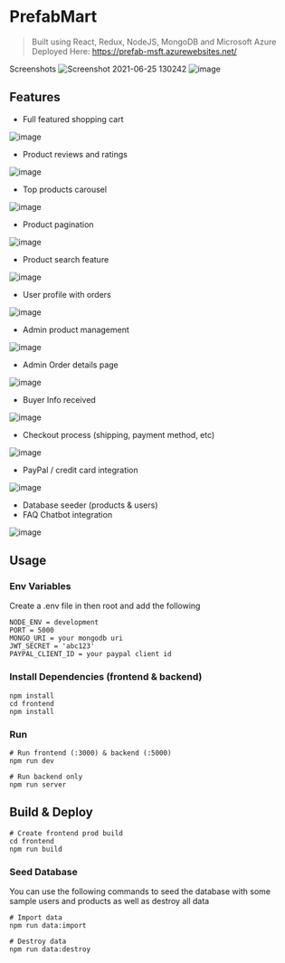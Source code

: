 # PrefabMart

> Built using React, Redux, NodeJS, MongoDB and Microsoft Azure <br/>
> Deployed Here: https://prefab-msft.azurewebsites.net/ <br/>

Screenshots
![Screenshot 2021-06-25 130242](https://user-images.githubusercontent.com/52799877/123388409-64fd0600-d5b6-11eb-9f0e-e69a9ebeba07.jpg)
![image](https://user-images.githubusercontent.com/52799877/123388534-82ca6b00-d5b6-11eb-95cd-08856e51508d.png)


## Features

- Full featured shopping cart

![image](https://user-images.githubusercontent.com/52799877/123393283-8f9d8d80-d5bb-11eb-8052-39aebfd7953a.png)

- Product reviews and ratings

![image](https://user-images.githubusercontent.com/52799877/123393497-c8d5fd80-d5bb-11eb-952e-9991981b376f.png)

- Top products carousel

![image](https://user-images.githubusercontent.com/52799877/123393569-d5f2ec80-d5bb-11eb-97e1-e607ad884c07.png)

- Product pagination

![image](https://user-images.githubusercontent.com/52799877/123403342-4ef74180-d5c6-11eb-9409-b9f4ca124113.png)

- Product search feature

![image](https://user-images.githubusercontent.com/52799877/123393893-2ec28500-d5bc-11eb-9c31-c99f1b218572.png)

- User profile with orders

![image](https://user-images.githubusercontent.com/52799877/123394254-8e209500-d5bc-11eb-82a2-e9905099e85e.png)

- Admin product management

![image](https://user-images.githubusercontent.com/52799877/123394454-c922c880-d5bc-11eb-8b96-55e9d6e91591.png)

- Admin Order details page

![image](https://user-images.githubusercontent.com/52799877/123394494-d2ac3080-d5bc-11eb-870b-6fddf84dc409.png)

- Buyer Info received

![image](https://user-images.githubusercontent.com/52799877/123915887-969f1400-d99e-11eb-8bed-499cee18cc48.png)

- Checkout process (shipping, payment method, etc)

![image](https://user-images.githubusercontent.com/52799877/123394153-73e6b700-d5bc-11eb-80b0-6760985f1018.png)

- PayPal / credit card integration

![image](https://user-images.githubusercontent.com/52799877/123394209-8103a600-d5bc-11eb-89bd-52167d2288db.png)

- Database seeder (products & users)
- FAQ Chatbot integration

![image](https://user-images.githubusercontent.com/52799877/123394733-16069f00-d5bd-11eb-9766-cf48cc907983.png)



## Usage

### Env Variables

Create a .env file in then root and add the following

```
NODE_ENV = development
PORT = 5000
MONGO_URI = your mongodb uri
JWT_SECRET = 'abc123'
PAYPAL_CLIENT_ID = your paypal client id
```

### Install Dependencies (frontend & backend)

```
npm install
cd frontend
npm install
```

### Run

```
# Run frontend (:3000) & backend (:5000)
npm run dev

# Run backend only
npm run server
```

## Build & Deploy

```
# Create frontend prod build
cd frontend
npm run build
```

### Seed Database

You can use the following commands to seed the database with some sample users and products as well as destroy all data

```
# Import data
npm run data:import

# Destroy data
npm run data:destroy
```
